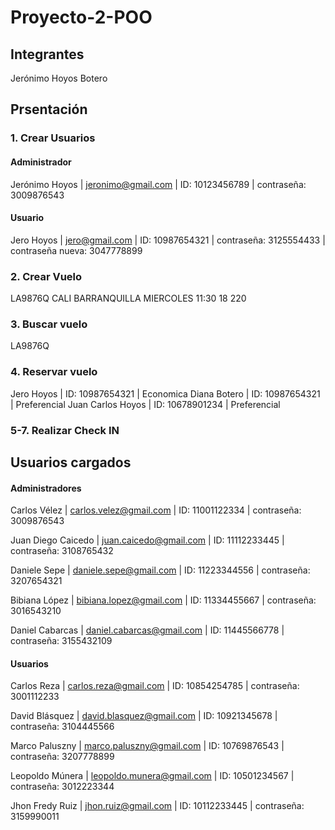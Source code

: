 # Proyecto-2-POO

## Integrantes

Jerónimo Hoyos Botero
## Prsentación 
### 1. Crear Usuarios
#### Administrador
Jerónimo Hoyos | jeronimo@gmail.com | ID: 10123456789 | contraseña: 3009876543
#### Usuario
Jero Hoyos | jero@gmail.com | ID: 10987654321 | contraseña: 3125554433 | contraseña nueva: 3047778899

### 2. Crear Vuelo

LA9876Q CALI BARRANQUILLA MIERCOLES 11:30 18 220

### 3. Buscar vuelo

LA9876Q

### 4. Reservar vuelo
Jero Hoyos | ID: 10987654321 | Economica
Diana Botero | ID: 10987654321 | Preferencial
Juan Carlos Hoyos | ID: 10678901234 | Preferencial

### 5-7. Realizar Check IN

## Usuarios cargados
#### Administradores
Carlos Vélez | carlos.velez@gmail.com | ID: 11001122334 | contraseña: 3009876543

Juan Diego Caicedo | juan.caicedo@gmail.com | ID: 11112233445 | contraseña: 3108765432

Daniele Sepe | daniele.sepe@gmail.com | ID: 11223344556 | contraseña: 3207654321

Bibiana López | bibiana.lopez@gmail.com | ID: 11334455667 | contraseña: 3016543210

Daniel Cabarcas | daniel.cabarcas@gmail.com | ID: 11445566778 | contraseña: 3155432109

#### Usuarios
Carlos Reza | carlos.reza@gmail.com | ID: 10854254785 | contraseña: 3001112233

David Blásquez | david.blasquez@gmail.com | ID: 10921345678 | contraseña: 3104445566

Marco Paluszny | marco.paluszny@gmail.com | ID: 10769876543 | contraseña: 3207778899

Leopoldo Múnera | leopoldo.munera@gmail.com | ID: 10501234567 | contraseña: 3012223344

Jhon Fredy Ruiz | jhon.ruiz@gmail.com | ID: 10112233445 | contraseña: 3159990011